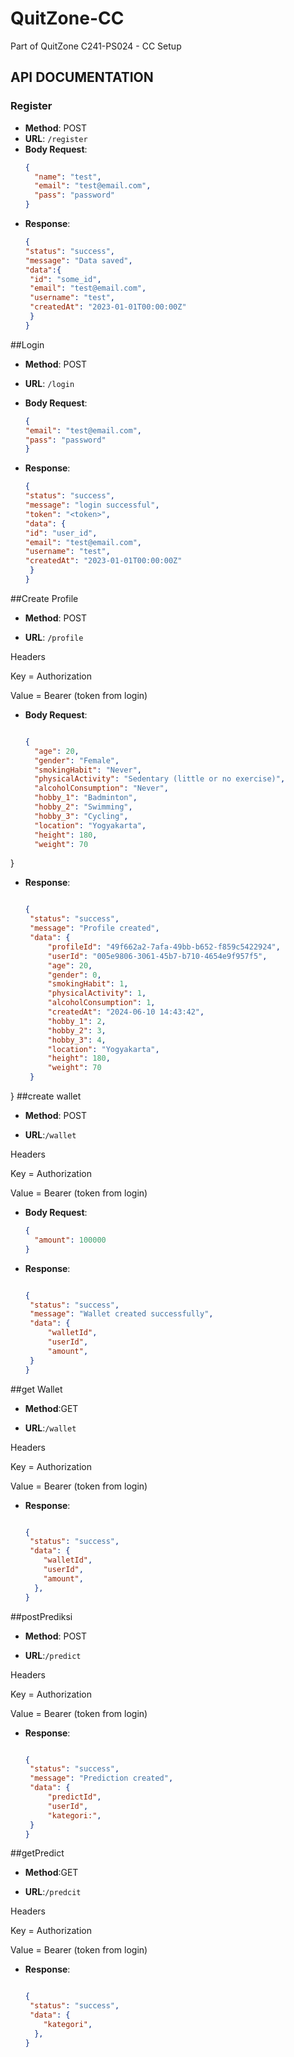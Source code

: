 # QuitZone-CC
Part of QuitZone C241-PS024 - CC Setup

## API DOCUMENTATION
### Register
- **Method**: POST
- **URL**: `/register`
- **Body Request**:
  ```json
  {
    "name": "test",
    "email": "test@email.com",
    "pass": "password"
  }
- **Response**:
   ```json
  {
  "status": "success",
  "message": "Data saved",
  "data":{
    "id": "some_id",
    "email": "test@email.com",
    "username": "test",
    "createdAt": "2023-01-01T00:00:00Z"
    }
  }

##Login
- **Method**: POST

- **URL**: `/login`

- **Body Request**:
  ```json
  {
  "email": "test@email.com",
  "pass": "password"
  }

- **Response**:
   ```json
  {
  "status": "success",
  "message": "login successful",
  "token": "<token>",
  "data": {
   "id": "user_id",
   "email": "test@email.com",
   "username": "test",
   "createdAt": "2023-01-01T00:00:00Z"
    }
  }

##Create Profile

- **Method**: POST

- **URL**: `/profile`

Headers

Key = Authorization

Value = Bearer (token from login)

- **Body Request**:
  ```json

  {
    "age": 20,
    "gender": "Female",
    "smokingHabit": "Never",
    "physicalActivity": "Sedentary (little or no exercise)",
    "alcoholConsumption": "Never",
    "hobby_1": "Badminton",
    "hobby_2": "Swimming",
    "hobby_3": "Cycling",
    "location": "Yogyakarta",
    "height": 180,
    "weight": 70
}
  
- **Response**:
   ```json

  {
    "status": "success",
    "message": "Profile created",
    "data": {
        "profileId": "49f662a2-7afa-49bb-b652-f859c5422924",
        "userId": "005e9806-3061-45b7-b710-4654e9f957f5",
        "age": 20,
        "gender": 0,
        "smokingHabit": 1,
        "physicalActivity": 1,
        "alcoholConsumption": 1,
        "createdAt": "2024-06-10 14:43:42",
        "hobby_1": 2,
        "hobby_2": 3,
        "hobby_3": 4,
        "location": "Yogyakarta",
        "height": 180,
        "weight": 70
    }
}
##create wallet
- **Method**: POST

- **URL**:`/wallet`

Headers

Key = Authorization

Value = Bearer (token from login)
- **Body Request**:
  ```json
  {
    "amount": 100000
  }
  
- **Response**:
   ```json

  {
    "status": "success",
    "message": "Wallet created successfully",
    "data": {
        "walletId",
        "userId",
        "amount",
    }
  }
##get Wallet
- **Method**:GET

- **URL**:`/wallet`

Headers

Key = Authorization

Value = Bearer (token from login)

- **Response**:
   ```json

  {
    "status": "success",
    "data": {
       "walletId",
       "userId",
       "amount",
     },
   }

##postPrediksi
- **Method**: POST

- **URL**:`/predict`

Headers

Key = Authorization

Value = Bearer (token from login)

- **Response**:
   ```json

  {
    "status": "success",
    "message": "Prediction created",
    "data": {
        "predictId",
        "userId",
        "kategori:",
    }
  }

##getPredict
- **Method**:GET

- **URL**:`/predcit`

Headers

Key = Authorization

Value = Bearer (token from login)

- **Response**:
   ```json

  {
    "status": "success",
    "data": {
       "kategori",
     },
   }
